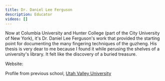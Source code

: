 ```yaml
---
title: Dr. Daniel Lee Ferguson
description: Educator
videos: []
---
```

Now at Columbia University and Hunter College (part of the City University of New York), it's Dr. Daniel Lee Ferguson's work that provided the starting point for documenting the many fingering techniques of the guzheng. His thesis is very dear to me because I found it while perusing the shelves of a university's library. It felt like the discovery of a buried treasure.

Website:

Profile from previous school, [Utah Valley University](https://www.uvu.edu/profpages/profiles/show/user_id/6834)
